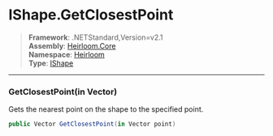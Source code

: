 # IShape.GetClosestPoint

> **Framework**: .NETStandard,Version=v2.1  
> **Assembly**: [Heirloom.Core][0]  
> **Namespace**: [Heirloom][0]  
> **Type**: [IShape][1]

--------------------------------------------------------------------------------

### GetClosestPoint(in Vector)

Gets the nearest point on the shape to the specified point.

```cs
public Vector GetClosestPoint(in Vector point)
```

[0]: ../Heirloom.Core.md
[1]: Heirloom.IShape.md
